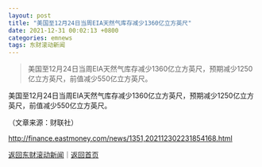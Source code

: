 ```yaml
---
layout: post
title: "美国至12月24日当周EIA天然气库存减少1360亿立方英尺"
date: 2021-12-31 00:02:13 +0800
categories: emnews
tags: 东财滚动新闻
---
```

> 美国至12月24日当周EIA天然气库存减少1360亿立方英尺，预期减少1250亿立方英尺，前值减少550亿立方英尺。

<p>美国至12月24日当周EIA天然气库存减少1360亿立方英尺，预期减少1250亿立方英尺，前值减少550亿立方英尺。</p><p class="em_media">（文章来源：财联社）</p>

<http://finance.eastmoney.com/news/1351,202112302231854168.html>

[返回东财滚动新闻](//finews.withounder.com/emnews/)｜[返回首页](//finews.withounder.com/)